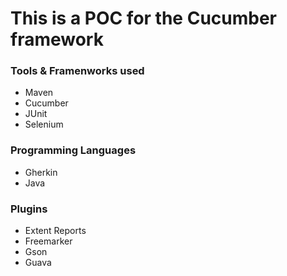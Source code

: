 # This is a POC for the Cucumber framework


### Tools & Framenworks used
* Maven
* Cucumber
* JUnit
* Selenium

### Programming Languages
* Gherkin
* Java

### Plugins
* Extent Reports
* Freemarker
* Gson
* Guava



